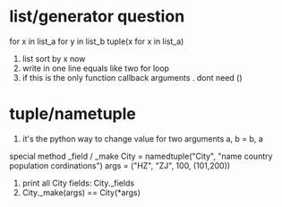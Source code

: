 list/generator question
=======================
for x in list_a for y in list_b
tuple(x for x in list_a)
1. list sort by x now
2. write in one line equals like two for loop
3. if this is the only function callback arguments . dont need ()


tuple/nametuple
=======================
1. it's the python way to change value for two arguments 
    a, b = b, a
    
special method _field / _make
City = namedtuple("City", "name country population cordinations")
args = ("HZ", "ZJ", 100, (101,200))
1. print all City fields: City._fields
2. City._make(args) == City(*args)